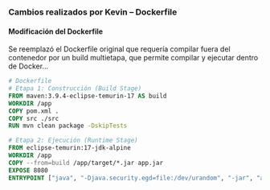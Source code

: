 ### Cambios realizados por Kevin – Dockerfile

#### Modificación del Dockerfile

Se reemplazó el Dockerfile original que requería compilar fuera del contenedor por un build multietapa, que permite compilar y ejecutar dentro de Docker...

```dockerfile
# Dockerfile
# Etapa 1: Construcción (Build Stage)
FROM maven:3.9.4-eclipse-temurin-17 AS build
WORKDIR /app
COPY pom.xml .
COPY src ./src
RUN mvn clean package -DskipTests

# Etapa 2: Ejecución (Runtime Stage)
FROM eclipse-temurin:17-jdk-alpine
WORKDIR /app
COPY --from=build /app/target/*.jar app.jar
EXPOSE 8080
ENTRYPOINT ["java", "-Djava.security.egd=file:/dev/urandom", "-jar", "app.jar"]

```
